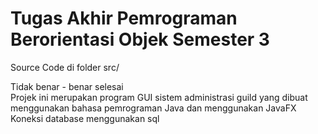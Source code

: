 # Tugas Akhir Pemrograman Berorientasi Objek Semester 3
Source Code di folder src/

Tidak benar - benar selesai  
Projek ini merupakan program GUI sistem administrasi guild yang dibuat menggunakan bahasa pemrograman Java dan menggunakan JavaFX   
Koneksi database menggunakan sql

